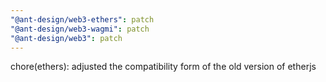 ```yaml
---
"@ant-design/web3-ethers": patch
"@ant-design/web3-wagmi": patch
"@ant-design/web3": patch
---
```


chore(ethers): adjusted the compatibility form of the old version of etherjs
